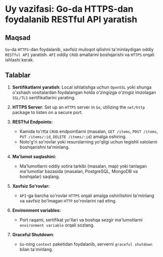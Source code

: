 # Uy vazifasi: Go-da HTTPS-dan foydalanib RESTful API yaratish

## Maqsad
`Go`-da `HTTPS`-dan foydalanib, xavfsiz muloqot qilishni ta'minlaydigan oddiy `RESTful API` yaratish. `API` oddiy `CRUD` amallarini boshqarishi va `HTTPS` orqali ishlashi kerak.

## Talablar
1. **Sertifikatlarni yaratish**: Local ishlatishga uchun `OpenSSL` yoki shunga o'xshash vositalardan foydalangan holda o'zingizga o'zingiz imzolagan `SSL/TLS` sertifikatlarini yarating.

2. **HTTPS Server**: Set up an `HTTPS` server in `Go`, utilizing the `net/http` package to listen on a secure port.
    
3. **RESTful Endpoints:**
    - Kamida to'rtta `CRUD` endpointlarni (masalan, `GET /items`, `POST /items`, `PUT /items/:id`, `DELETE /items/:id`) amalga oshiring.
    - Noto'g'ri so'rovlar yoki resurslarning yo'qligi uchun tegishli xatolarni boshqarishni ta'minlang.

4. **Ma'lumot saqlashini:**
    - Ma'lumotlarni oddiy xotira tarkibi (masalan, map) yoki tanlagan ma'lumotlar bazasida (masalan, PostgreSQL, MongoDB va boshqalar) saqlang.

5. **Xavfsiz So'rovlar:**
    - `API`-ga barcha so'rovlar `HTTPS` orqali amalga oshirilishini ta'minlang va xavfsiz bo'lmagan `HTTP` so'rovlarini rad eting.

6. **Environment variables:**
    - Port raqami, sertifikat yo'llari va boshqa sezgir ma'lumotlarni `environment variable` orqali sozlang.

7. **Graceful Shutdown**:
    - `Go`-ning `context` paketidan foydalanib, serverni `graceful shutdown` bilan ta'minlang.



 















